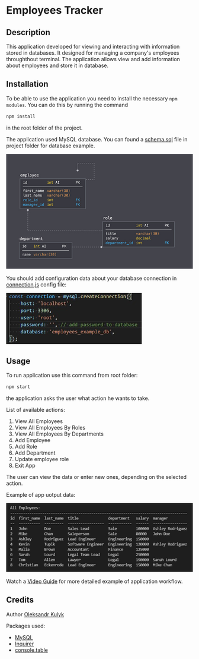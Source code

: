 # Employees Tracker

## Description
This application developed for viewing and interacting with information stored in databases. It designed for managing a company's employees throughthout terminal. The application allows view and add information about employees and store it in database.

## Installation
To be able to use the application you need to install the necessary `npm modules`. You can do this by running the command 

```bash
npm install
```

in the root folder of the project.

The application used MySQL database. You can found a [schema.sql](./db/schema.sql) file in project folder for database example.

![Database Schema](./res/schema.jpg)

You should add configuration data about your database connection in [connection.js](./config/connection.js) config file:

![Database Connection configuration data](./res/connection-config.jpg)

## Usage
To run application use this command from root folder:

```bash
npm start
```

the application asks the user what action he wants to take.

List of available actions:

1. View All Employees
2. View All Employees By Roles
3. View All Employees By Departments
4. Add Employee
5. Add Role
6. Add Department
7. Update employee role
8. Exit App

The user can view the data or enter new ones, depending on the selected action.

Example of app uotput data:

![Example of output data after selecting an action 'View All Employees'.](./res/app-output.jpg)

Watch a [Video Guide](https://drive.google.com/file/d/1Yk_Gpirhxvp5gvsdYuuuntRCd6CjygYt/view) for more detailed example of application workflow.

## Credits
Author [Oleksandr Kulyk](https://github.com/AlexKuWerz)

Packages used:
- [MySQL](https://www.npmjs.com/package/mysql)
- [Inquirer](https://www.npmjs.com/package/inquirer)
- [console.table](https://www.npmjs.com/package/console.table)